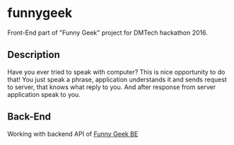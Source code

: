 # funnygeek
Front-End part of "Funny Geek" project for DMTech hackathon 2016.

## Description
Have you ever tried to speak with computer? This is nice opportunity to do that! You just speak a phrase, application understands it and sends request to server, that knows what reply to you. And after response from server application speak to you.

## Back-End
Working with backend API of [Funny Geek BE](https://github.com/evgenibers/funnygeek-be)
